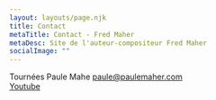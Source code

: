 ```yaml
---
layout: layouts/page.njk
title: Contact
metaTitle: Contact - Fred Maher
metaDesc: Site de l'auteur-compositeur Fred Maher
socialImage: ""
---
```

Tournées Paule Mahe
[paule@paulemaher.com](mailto:paule@paulemaher.com)  
[Youtube](https://www.youtube.com/channel/UCa6Mu7rVQ7BOkmsXrAFZRXQ/videos)  